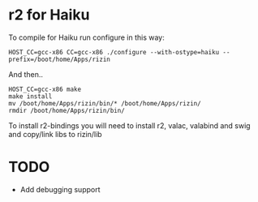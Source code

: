r2 for Haiku
============

To compile for Haiku run configure in this way:

	HOST_CC=gcc-x86 CC=gcc-x86 ./configure --with-ostype=haiku --prefix=/boot/home/Apps/rizin

And then..

	HOST_CC=gcc-x86 make
	make install
	mv /boot/home/Apps/rizin/bin/* /boot/home/Apps/rizin/
	rmdir /boot/home/Apps/rizin/bin/

To install r2-bindings you will need to install r2, valac, valabind and swig
and copy/link libs to rizin/lib


TODO
====

* Add debugging support
